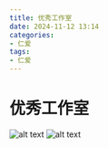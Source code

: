 ```yaml
---
title: 优秀工作室
date: 2024-11-12 13:14  
categories:
- 仁爱
tags:
- 仁爱
---
```


# 优秀工作室


![alt text](../../img/page2/jinsai/a18.png) 
![alt text](../../img/page2/jinsai/a19.png)